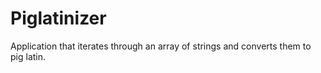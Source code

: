 # Piglatinizer
Application that iterates through an array of strings and converts them to pig latin.
